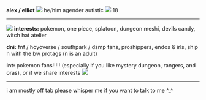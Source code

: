 **alex / elliot** ![](https://cdn.discordapp.com/attachments/848718631323435038/1153087353175412887/snivy.gif) he/him agender
autistic ![](https://cdn.discordapp.com/emojis/1109995301261033482.gif?size=240&quality=lossless)  18

***

![](https://cdn.discordapp.com/attachments/848718631323435038/1153087216864739439/gumi.gif) **interests:** pokemon, one piece, splatoon, dungeon meshi, devils candy, witch hat atelier

**dni:** fnf / hoyoverse / southpark / dsmp fans, proshippers, endos & irls, ship n with the bw protags (n is an adult)


**int:** pokemon fans!!!!! (especially if you like mystery dungeon, rangers, and oras), or if we share interests ![](https://cdn.discordapp.com/attachments/848718631323435038/1153087216864739439/gumi.gif)
***
i am mostly off tab please whisper me if you want to talk to me ^_^
